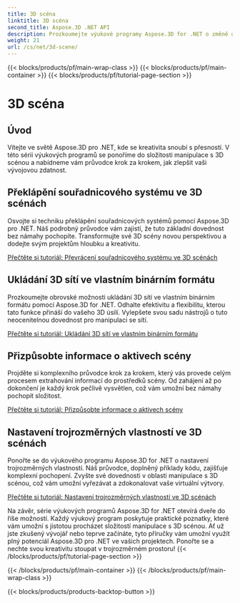 ```yaml
---
title: 3D scéna
linktitle: 3D scéna
second_title: Aspose.3D .NET API
description: Prozkoumejte výukové programy Aspose.3D for .NET o změně orientace roviny, exportu scén do komprimovaného formátu AMF, převrácení souřadnicových systémů a dalších.
weight: 21
url: /cs/net/3d-scene/
---
```


{{< blocks/products/pf/main-wrap-class >}}
{{< blocks/products/pf/main-container >}}
{{< blocks/products/pf/tutorial-page-section >}}

# 3D scéna

## Úvod

Vítejte ve světě Aspose.3D pro .NET, kde se kreativita snoubí s přesností. V této sérii výukových programů se ponoříme do složitosti manipulace s 3D scénou a nabídneme vám průvodce krok za krokem, jak zlepšit vaši vývojovou zdatnost.

## Překlápění souřadnicového systému ve 3D scénách

Osvojte si techniku překlápění souřadnicových systémů pomocí Aspose.3D pro .NET. Náš podrobný průvodce vám zajistí, že tuto základní dovednost bez námahy pochopíte. Transformujte své 3D scény novou perspektivou a dodejte svým projektům hloubku a kreativitu.

[Přečtěte si tutoriál: Převrácení souřadnicového systému ve 3D scénách](./flip-coordinate-system/)

## Ukládání 3D sítí ve vlastním binárním formátu

Prozkoumejte obrovské možnosti ukládání 3D sítí ve vlastním binárním formátu pomocí Aspose.3D for .NET. Odhalte efektivitu a flexibilitu, kterou tato funkce přináší do vašeho 3D úsilí. Vylepšete svou sadu nástrojů o tuto neocenitelnou dovednost pro manipulaci se sítí.

[Přečtěte si tutoriál: Ukládání 3D sítí ve vlastním binárním formátu](./save-3d-meshes-binary-format/)


## Přizpůsobte informace o aktivech scény

Projděte si komplexního průvodce krok za krokem, který vás provede celým procesem extrahování informací do prostředků scény. Od zahájení až po dokončení je každý krok pečlivě vysvětlen, což vám umožní bez námahy pochopit složitost.

[Přečtěte si tutoriál: Přizpůsobte informace o aktivech scény](./information-to-scene/)

## Nastavení trojrozměrných vlastností ve 3D scénách

Ponořte se do výukového programu Aspose.3D for .NET o nastavení trojrozměrných vlastností. Náš průvodce, doplněný příklady kódu, zajišťuje komplexní pochopení. Zvyšte své dovednosti v oblasti manipulace s 3D scénou, což vám umožní vyřezávat a zdokonalovat vaše virtuální výtvory.

[Přečtěte si tutoriál: Nastavení trojrozměrných vlastností ve 3D scénách](./set-3d-properties/)

Na závěr, série výukových programů Aspose.3D for .NET otevírá dveře do říše možností. Každý výukový program poskytuje praktické poznatky, které vám umožní s jistotou procházet složitostí manipulace s 3D scénou. Ať už jste zkušený vývojář nebo teprve začínáte, tyto příručky vám umožní využít plný potenciál Aspose.3D pro .NET ve vašich projektech. Ponořte se a nechte svou kreativitu stoupat v trojrozměrném prostoru!
{{< /blocks/products/pf/tutorial-page-section >}}

{{< /blocks/products/pf/main-container >}}
{{< /blocks/products/pf/main-wrap-class >}}

{{< blocks/products/products-backtop-button >}}
